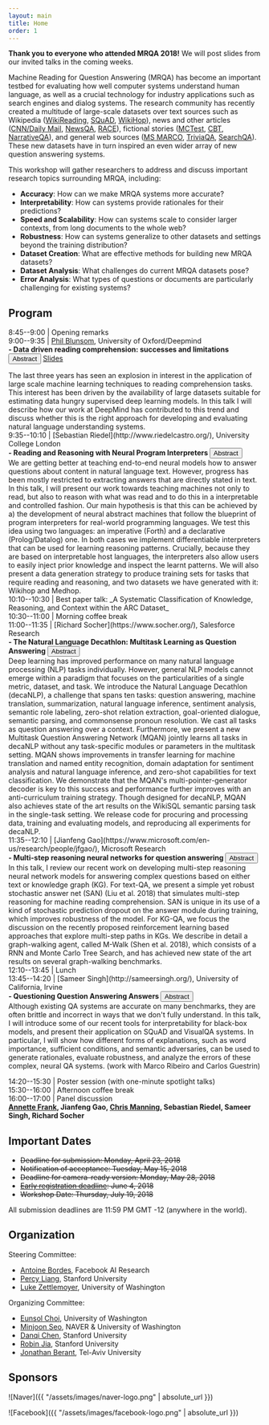 ```yaml
---
layout: main
title: Home
order: 1
---
```

**Thank you to everyone who attended MRQA 2018!**
We will post slides from our invited talks in the coming weeks.

Machine Reading for Question Answering (MRQA) has become an important testbed for 
evaluating how well computer systems understand human language,
as well as a crucial technology for industry applications such as search engines and dialog systems.
The research community has recently created a multitude of large-scale datasets 
over text sources such as 
Wikipedia ([WikiReading](http://www.aclweb.org/anthology/P16-1145), 
[SQuAD](https://aclweb.org/anthology/D16-1264),
[WikiHop](https://arxiv.org/pdf/1710.06481.pdf)), 
news and other articles ([CNN/Daily Mail](https://arxiv.org/pdf/1506.03340.pdf), 
[NewsQA](https://arxiv.org/pdf/1611.09830.pdf),
[RACE](http://aclweb.org/anthology/D17-1082)),
fictional stories ([MCTest](http://aclweb.org/anthology/D/D13/D13-1020.pdf), 
[CBT](https://arxiv.org/pdf/1511.02301.pdf),
[NarrativeQA](https://arxiv.org/pdf/1712.07040.pdf)), 
and general web sources ([MS MARCO](https://arxiv.org/pdf/1611.09268.pdf), 
[TriviaQA](http://www.aclweb.org/anthology/P17-1147), 
[SearchQA](https://arxiv.org/pdf/1704.05179.pdf)).
These new datasets have in turn inspired an even wider array of new question answering systems.

This workshop will gather researchers to address and discuss important research topics
surrounding MRQA, including:
- **Accuracy**: How can we make MRQA systems more accurate?
- **Interpretability**: How can systems provide rationales for their predictions?
- **Speed and Scalability**: How can systems scale to consider larger contexts, from long documents to the whole web?
- **Robustness**: How can systems generalize to other datasets and settings beyond the training distribution?
- **Dataset Creation**: What are effective methods for building new MRQA datasets?
- **Dataset Analysis**: What challenges do current MRQA datasets pose?
- **Error Analysis**: What types of questions or documents are particularly challenging for existing systems?

## Program
8:45--9:00   | Opening remarks<br> 
9:00--9:35   | [Phil Blunsom](https://www.cs.ox.ac.uk/people/phil.blunsom/), University of Oxford/Deepmind<br><b> - Data driven reading comprehension: successes and limitations  </b><button class="btn btn-outline-info btn-xs" type="button" data-toggle="collapse" data-target="#collapseExample" aria-expanded="false" aria-controls="collapseExample">Abstract</button> [Slides](./slides/phil.pdf)
<div class="collapse" id="collapseExample">
    <div class="card card-body">The last three years has seen an explosion in interest in the application of large scale machine learning techniques to reading comprehension tasks. This interest has been driven by the availability of large datasets suitable for estimating data hungry supervised deep learning models. In this talk I will describe how our work at DeepMind has contributed to this trend and discuss whether this is the right approach for developing and evaluating natural language understanding systems.</div></div>
9:35--10:10  | [Sebastian Riedel](http://www.riedelcastro.org/), University College London<br><b> - Reading and Reasoning with Neural Program Interpreters  </b>
<button class="btn btn-outline-info btn-xs" type="button" data-toggle="collapse" data-target="#collapseExample0" aria-expanded="false" aria-controls="collapseExample">
    Abstract
  </button>
  <div class="collapse" id="collapseExample0">
    <div class="card card-body">We are getting better at teaching end-to-end neural models how to answer questions about content in natural language text. However, progress has been mostly restricted to extracting answers that are directly stated in text. In this talk, I will present our work towards teaching machines not only to read, but also to reason with what was read and to do this in a interpretable and controlled fashion. Our main hypothesis is that this can be achieved by a)  the development of neural abstract machines that follow the blueprint of program interpreters for real-world programming languages. We test this idea using two languages: an imperative (Forth) and a declarative (Prolog/Datalog) one. In both cases we implement differentiable interpreters that can be used for learning reasoning patterns. Crucially, because they are based on interpretable host languages, the interpreters also allow users to easily inject prior knowledge and inspect the learnt patterns. We will also present a data generation strategy to produce training sets for tasks that require reading and reasoning, and two datasets we have generated with it: Wikihop and Medhop.</div></div>
10:10--10:30 | Best paper talk: _A Systematic Classification of Knowledge, Reasoning, and Context within the ARC Dataset_<br>
10:30--11:00 | Morning coffee break<br>
11:00--11:35 | [Richard Socher](https://www.socher.org/), Salesforce Research<br><b> - The Natural Language Decathlon: Multitask Learning as Question Answering  </b><button class="btn btn-outline-info btn-xs" type="button" data-toggle="collapse" data-target="#collapseExample1" aria-expanded="false" aria-controls="collapseExample">
    Abstract
  </button>
  <div class="collapse" id="collapseExample1">
    <div class="card card-body">
Deep learning has improved performance on many natural language processing (NLP) tasks individually. However, general NLP models cannot emerge within a paradigm that focuses on the particularities of a single metric, dataset, and task. 
We introduce the Natural Language Decathlon (decaNLP), a challenge that spans ten tasks:
question answering, machine translation, summarization, natural language inference, sentiment analysis, semantic role labeling, zero-shot relation extraction, goal-oriented dialogue, semantic parsing, and commonsense pronoun resolution.
We cast all tasks as question answering over a context. Furthermore, we present a new Multitask Question Answering Network (MQAN) jointly learns all tasks in decaNLP without any task-specific modules or parameters in the multitask setting. MQAN shows improvements in transfer learning for machine translation and named entity recognition, domain adaptation for sentiment analysis and natural language inference, and zero-shot capabilities for text classification. We demonstrate that the MQAN's multi-pointer-generator decoder is key to this success and performance further improves with an anti-curriculum training strategy. Though designed for decaNLP, MQAN also achieves state of the art results on the WikiSQL semantic parsing task in the single-task setting. We release code for procuring and processing data, training and evaluating models, and reproducing all experiments for decaNLP. </div></div>
11:35--12:10 | [Jianfeng Gao](https://www.microsoft.com/en-us/research/people/jfgao/), Microsoft Research<br><b> - Multi-step reasoning neural networks for question answering </b><button class="btn btn-outline-info btn-xs" type="button" data-toggle="collapse" data-target="#collapseExample2" aria-expanded="false" aria-controls="collapseExample">
    Abstract
  </button>
  <div class="collapse" id="collapseExample2">
    <div class="card card-body">In this talk, I review our recent work on developing multi-step reasoning neural network models for answering complex questions based on either text or knowledge graph (KG). For text-QA, we present a simple yet robust stochastic answer net (SAN) (Liu et al. 2018) that simulates multi-step reasoning for machine reading comprehension. SAN is unique in its use of a kind of stochastic prediction dropout on the answer module during training, which improves  robustness of the model. For KG-QA, we focus the discussion on the recently proposed reinforcement learning based approaches that explore multi-step paths in KGs. We describe in detail a graph-walking agent, called M-Walk (Shen et al. 2018), which consists of a RNN and Monte Carlo Tree Search, and has achieved new state of the art results on several graph-walking benchmarks.
</div></div>
12:10--13:45 | Lunch<br>
13:45--14:20 | [Sameer Singh](http://sameersingh.org/), University of California, Irvine<br><b> - Questioning Question Answering Answers </b><button class="btn btn-outline-info btn-xs" type="button" data-toggle="collapse" data-target="#collapseExample3" aria-expanded="false" aria-controls="collapseExample">
    Abstract
  </button>
  <div class="collapse" id="collapseExample3">
    <div class="card card-body">Although existing QA systems are accurate on many benchmarks, they are often brittle and incorrect in ways that we don't fully understand. In this talk, I will introduce some of our recent tools for interpretability for black-box models, and present their application on SQuAD and VisualQA systems. In particular, I will show how different forms of explanations, such as word importance, sufficient conditions, and semantic adversaries, can be used to generate rationales, evaluate robustness, and analyze the errors of these complex, neural QA systems. (work with Marco Ribeiro and Carlos Guestrin)
</div></div>

14:20--15:30 | Poster session (with one-minute spotlight talks)<br>
15:30--16:00 | Afternoon coffee break<br>
16:00--17:00 | Panel discussion <br>
<b>[Annette Frank](http://www.cl.uni-heidelberg.de/~frank/), Jianfeng Gao, [Chris Manning](https://nlp.stanford.edu/manning/), Sebastian Riedel, Sameer Singh, Richard Socher</b><br>



## Important Dates
- ~~Deadline for submission: Monday, April 23, 2018~~  
- ~~Notification of acceptance: Tuesday, May 15, 2018~~  
- ~~Deadline for camera-ready version: Monday, May 28, 2018~~  
- ~~[Early registration deadline](https://acl2018.org/registration): June 4, 2018~~ 
- ~~Workshop Date: Thursday, July 19, 2018~~

All submission deadlines are 11:59 PM GMT -12 (anywhere in the world). 

## Organization
Steering Committee:
- [Antoine Bordes](https://research.fb.com/people/bordes-antoine/), Facebook AI Research
- [Percy Liang](https://cs.stanford.edu/~pliang/), Stanford University
- [Luke Zettlemoyer](https://www.cs.washington.edu/people/faculty/lsz), University of Washington

Organizing Committee:
- [Eunsol Choi](https://homes.cs.washington.edu/~eunsol/home.html), University of Washington
- [Minjoon Seo](https://seominjoon.github.io/), NAVER & University of Washington
- [Danqi Chen](http://cs.stanford.edu/people/danqi/), Stanford University
- [Robin Jia](http://stanford.edu/~robinjia/), Stanford University 
- [Jonathan Berant](http://www.cs.tau.ac.il/~joberant/), Tel-Aviv University

## Sponsors
![Naver]({{ "/assets/images/naver-logo.png" | absolute_url }})

![Facebook]({{ "/assets/images/facebook-logo.png" | absolute_url }})




